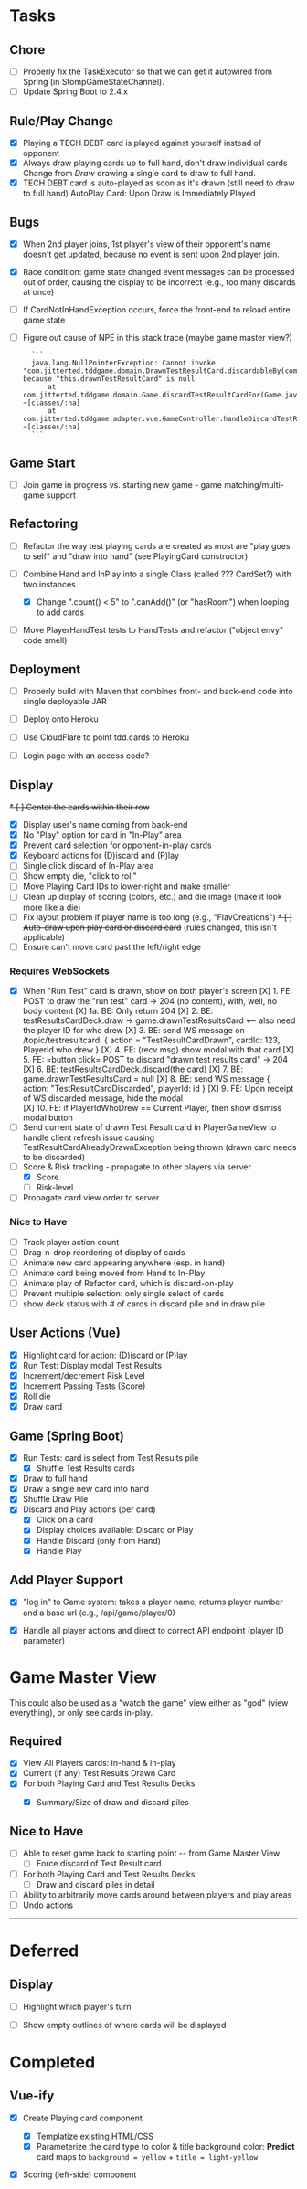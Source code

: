 # Tasks

## Chore

* [ ] Properly fix the TaskExecutor so that we can get it autowired from Spring (in StompGameStateChannel).
* [ ] Update Spring Boot to 2.4.x

## Rule/Play Change
* [X] Playing a TECH DEBT card is played against yourself instead of opponent
* [X] Always draw playing cards up to full hand, don't draw individual cards
      Change from *Draw* drawing a single card to draw to full hand.
* [X] TECH DEBT card is auto-played as soon as it's drawn (still need to draw to full hand)
      AutoPlay Card: Upon Draw is Immediately Played

## Bugs
* [X] When 2nd player joins, 1st player's view of their opponent's name doesn't get updated,
      because no event is sent upon 2nd player join.
* [X] Race condition: game state changed event messages can be processed out of order,
      causing the display to be incorrect (e.g., too many discards at once)
* [ ] If CardNotInHandException occurs, force the front-end to reload entire game state
* [ ] Figure out cause of NPE in this stack trace (maybe game master view?)

        ```
        java.lang.NullPointerException: Cannot invoke "com.jitterted.tddgame.domain.DrawnTestResultCard.discardableBy(com.jitterted.tddgame.domain.PlayerId)" because "this.drawnTestResultCard" is null
            at com.jitterted.tddgame.domain.Game.discardTestResultCardFor(Game.java:86) ~[classes/:na]
            at com.jitterted.tddgame.adapter.vue.GameController.handleDiscardTestResultCard(GameController.java:93) ~[classes/:na]
        ```


## Game Start
* [ ] Join game in progress vs. starting new game - game matching/multi-game support


## Refactoring
* [ ] Refactor the way test playing cards are created as most are "play goes to self" and "draw into hand" (see PlayingCard constructor)
* [ ] Combine Hand and InPlay into a single Class (called ??? CardSet?) with two instances
    * [X] Change ".count() < 5" to ".canAdd()" (or "hasRoom") when looping to add cards
* [ ] Move PlayerHandTest tests to HandTests and refactor ("object envy" code smell)


## Deployment
* [ ] Properly build with Maven that combines front- and back-end code into single deployable JAR
* [ ] Deploy onto Heroku
* [ ] Use CloudFlare to point tdd.cards to Heroku
* [ ] Login page with an access code?


## Display
~~* [ ] Center the cards within their row~~
* [X] Display user's name coming from back-end
* [X] No "Play" option for card in "In-Play" area
* [X] Prevent card selection for opponent-in-play cards
* [X] Keyboard actions for (D)iscard and (P)lay
* [ ] Single click discard of In-Play area
* [ ] Show empty die, "click to roll"
* [ ] Move Playing Card IDs to lower-right and make smaller
* [ ] Clean up display of scoring (colors, etc.) and die image (make it look more like a die)
* [ ] Fix layout problem if player name is too long (e.g., "FlavCreations")
~~* [ ] Auto-draw upon play card or discard card~~ (rules changed, this isn't applicable)
* [ ] Ensure can't move card past the left/right edge 

### Requires WebSockets
* [X] When "Run Test" card is drawn, show on both player's screen
    [X] 1. FE: POST to draw the "run test" card -> 204 (no content), with, well, no body content
    [X] 1a. BE: Only return 204
    [X] 2. BE: testResultsCardDeck.draw -> game.drawnTestResultsCard <-- also need the player ID for who drew
    [X] 3. BE: send WS message on /topic/testresultcard: { action = "TestResultCardDrawn", cardId: 123, PlayerId who drew } 
    [X] 4. FE: (recv msg) show modal with that card
    [X] 5. FE: =button click= POST to discard "drawn test results card" -> 204
    [X] 6. BE: testResultsCardDeck.discard(the card)
    [X] 7. BE: game.drawnTestResultsCard = null
    [X] 8. BE: send WS message { action: "TestResultCardDiscarded", playerId: id }
    [X] 9. FE: Upon receipt of WS discarded message, hide the modal  
    [X] 10. FE: if PlayerIdWhoDrew == Current Player, then show dismiss modal button
* [ ] Send current state of drawn Test Result card in PlayerGameView to handle client refresh issue causing
        TestResultCardAlreadyDrawnException being thrown (drawn card needs to be discarded) 
* [ ] Score & Risk tracking - propagate to other players via server
    * [X] Score
    * [ ] Risk-level
* [ ] Propagate card view order to server

### Nice to Have
* [ ] Track player action count
* [ ] Drag-n-drop reordering of display of cards
* [ ] Animate new card appearing anywhere (esp. in hand)
* [ ] Animate card being moved from Hand to In-Play
* [ ] Animate play of Refactor card, which is discard-on-play
* [ ] Prevent multiple selection: only single select of cards
* [ ] show deck status with # of cards in discard pile and in draw pile

## User Actions (Vue)
* [X] Highlight card for action: (D)iscard or (P)lay
* [X] Run Test: Display modal Test Results
* [X] Increment/decrement Risk Level
* [X] Increment Passing Tests (Score)
* [X] Roll die
* [X] Draw card

## Game (Spring Boot)
* [X] Run Tests: card is select from Test Results pile
    * [X] Shuffle Test Results cards
* [X] Draw to full hand
* [X] Draw a single new card into hand
* [X] Shuffle Draw Pile
* [X] Discard and Play actions (per card)
    * [X] Click on a card
    * [X] Display choices available: Discard or Play 
    * [X] Handle Discard (only from Hand)
    * [X] Handle Play

## Add Player Support
* [X] "log in" to Game system: takes a player name, returns player number and a base url (e.g., /api/game/player/0)
* [X] Handle all player actions and direct to correct API endpoint (player ID parameter)


# Game Master View

This could also be used as a "watch the game" view either as "god" (view everything),
or only see cards in-play. 

## Required

* [X] View All Players cards: in-hand & in-play
* [X] Current (if any) Test Results Drawn Card
* [X] For both Playing Card and Test Results Decks
    * [X] Summary/Size of draw and discard piles


## Nice to Have
* [ ] Able to reset game back to starting point -- from Game Master View
    * [ ] Force discard of Test Result card
* [ ] For both Playing Card and Test Results Decks
    * [ ] Draw and discard piles in detail
* [ ] Ability to arbitrarily move cards around between players and play areas
* [ ] Undo actions

----

# Deferred

## Display
* [ ] Highlight which player's turn
* [ ] Show empty outlines of where cards will be displayed


# Completed

## Vue-ify
* [X] Create Playing card component
    * [X] Templatize existing HTML/CSS
    * [X] Parameterize the card type to color & title background color:
          **Predict** card maps to `background = yellow` + `title = light-yellow`
* [X] Scoring (left-side) component

